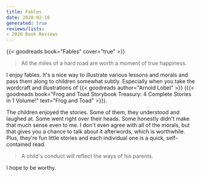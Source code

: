 ```yaml
---
title: Fables
date: 2020-02-18
generated: true
reviews/lists:
- 2020 Book Reviews
---
```

{{< goodreads book="Fables" cover="true" >}}

> All the miles of a hard road are worth a moment of true happiness.

I enjoy fables. It's a nice way to illustrate various lessons and morals and pass them along to children somewhat subtly. Especially when you take the wordcraft and illustrations of {{< goodreads author="Arnold Lobel" >}} ({{< goodreads book="Frog and Toad Storybook Treasury: 4 Complete Stories in 1 Volume!" text="Frog and Toad" >}}).  

<!--more-->

The children enjoyed the stories. Some of them, they understood and laughed at. Some went right over their heads. Some honestly didn't make that much sense even to me. I don't even agree with all of the morals, but that gives you a chance to talk about it afterwords, which is worthwhile. Plus, they're fun little stories and each individual one is a quick, self-contained read.  

> A child's conduct will reflect the ways of his parents.

I hope to be worthy.


